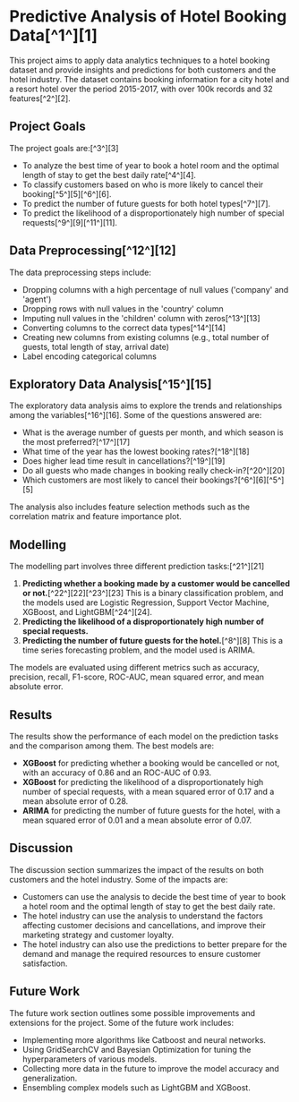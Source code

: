 # Predictive Analysis of Hotel Booking Data[^1^][1]

This project aims to apply data analytics techniques to a hotel booking dataset and provide insights and predictions for both customers and the hotel industry. The dataset contains booking information for a city hotel and a resort hotel over the period 2015-2017, with over 100k records and 32 features[^2^][2].

## Project Goals

The project goals are:[^3^][3]

- To analyze the best time of year to book a hotel room and the optimal length of stay to get the best daily rate[^4^][4].
- To classify customers based on who is more likely to cancel their booking[^5^][5][^6^][6].
- To predict the number of future guests for both hotel types[^7^][7].
- To predict the likelihood of a disproportionately high number of special requests[^9^][9][^11^][11].

## Data Preprocessing[^12^][12]

The data preprocessing steps include:

- Dropping columns with a high percentage of null values ('company' and 'agent')
- Dropping rows with null values in the 'country' column
- Imputing null values in the 'children' column with zeros[^13^][13]
- Converting columns to the correct data types[^14^][14]
- Creating new columns from existing columns (e.g., total number of guests, total length of stay, arrival date)
- Label encoding categorical columns

## Exploratory Data Analysis[^15^][15]

The exploratory data analysis aims to explore the trends and relationships among the variables[^16^][16]. Some of the questions answered are:

- What is the average number of guests per month, and which season is the most preferred?[^17^][17]
- What time of the year has the lowest booking rates?[^18^][18]
- Does higher lead time result in cancellations?[^19^][19]
- Do all guests who made changes in booking really check-in?[^20^][20]
- Which customers are most likely to cancel their bookings?[^6^][6][^5^][5]

The analysis also includes feature selection methods such as the correlation matrix and feature importance plot.

## Modelling

The modelling part involves three different prediction tasks:[^21^][21]

1. **Predicting whether a booking made by a customer would be cancelled or not.**[^22^][22][^23^][23] This is a binary classification problem, and the models used are Logistic Regression, Support Vector Machine, XGBoost, and LightGBM[^24^][24].
2. **Predicting the likelihood of a disproportionately high number of special requests.**
3. **Predicting the number of future guests for the hotel.**[^8^][8] This is a time series forecasting problem, and the model used is ARIMA.

The models are evaluated using different metrics such as accuracy, precision, recall, F1-score, ROC-AUC, mean squared error, and mean absolute error.

## Results

The results show the performance of each model on the prediction tasks and the comparison among them. The best models are:

- **XGBoost** for predicting whether a booking would be cancelled or not, with an accuracy of 0.86 and an ROC-AUC of 0.93.
- **XGBoost** for predicting the likelihood of a disproportionately high number of special requests, with a mean squared error of 0.17 and a mean absolute error of 0.28.
- **ARIMA** for predicting the number of future guests for the hotel, with a mean squared error of 0.01 and a mean absolute error of 0.07.

## Discussion

The discussion section summarizes the impact of the results on both customers and the hotel industry. Some of the impacts are:

- Customers can use the analysis to decide the best time of year to book a hotel room and the optimal length of stay to get the best daily rate.
- The hotel industry can use the analysis to understand the factors affecting customer decisions and cancellations, and improve their marketing strategy and customer loyalty.
- The hotel industry can also use the predictions to better prepare for the demand and manage the required resources to ensure customer satisfaction.

## Future Work

The future work section outlines some possible improvements and extensions for the project. Some of the future work includes:

- Implementing more algorithms like Catboost and neural networks.
- Using GridSearchCV and Bayesian Optimization for tuning the hyperparameters of various models.
- Collecting more data in the future to improve the model accuracy and generalization.
- Ensembling complex models such as LightGBM and XGBoost.


